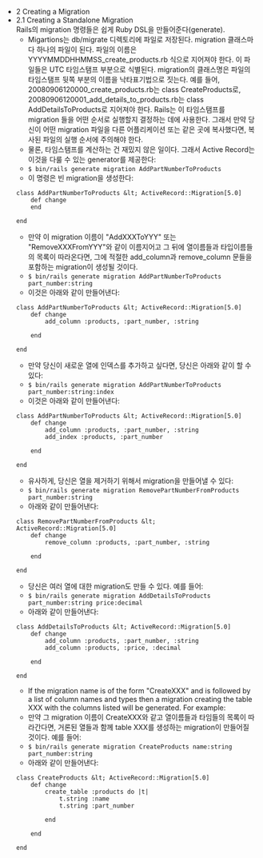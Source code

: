 - 2 Creating a Migration
- 2.1 Creating a Standalone Migration  
Rails의 migration 명령들은 쉽게 Ruby DSL을 만들어준다(generate).
    - Migartions는 db/migrate 디렉토리에 파일로 저장된다. migration 클래스마다 하나의 파일이 된다. 파일의 이름은 YYYYMMDDHHMMSS_create_products.rb 식으로 지어져야 한다. 이 파일들은 UTC 타임스탬프 부분으로 식별된다. migration의 클래스명은 파일의 타임스탬프 뒷쪽 부분의 이름을 낙타표기법으로 짓는다. 예를 들어, 20080906120000_create_products.rb는 class CreateProducts로, 20080906120001_add_details_to_products.rb는 class AddDetailsToProducts로 지어져야 한다. Rails는 이 타임스탬프를 migration 들을 어떤 순서로 실행할지 결정하는 데에 사용한다. 그래서 만약 당신이 어떤 migration 파일을 다른 어플리케이션 또는 같은 곳에 복사했다면, 복사된 파일의 실행 순서에 주의해야 한다.
    - 물론, 타임스탬프를 계산하는 건 재밌지 않은 일이다. 그래서 Active Record는 이것을 다룰 수 있는 generator를 제공한다:
    - ```$ bin/rails generate migration AddPartNumberToProducts```
    - 이 명령은 빈 migration을 생성한다:
    ```
    class AddPartNumberToProducts &lt; ActiveRecord::Migration[5.0]
        def change
        end

    end
    ```
    - 만약 이 migration 이름이 "AddXXXToYYY" 또는 "RemoveXXXFromYYY"와 같이 이름지어고 그 뒤에 열이름들과 타입이름들의 목록이 따라온다면, 그에 적절한 add_column과 remove_column 문들을 포함하는 migration이 생성될 것이다.
    - ```$ bin/rails generate migration AddPartNumberToProducts part_number:string```
    - 이것은 아래와 같이 만들어낸다:
    ```
    class AddPartNumberToProducts &lt; ActiveRecord::Migration[5.0]
        def change
            add_column :products, :part_number, :string

        end

    end
    ```
    - 만약 당신이 새로운 열에 인덱스를 추가하고 싶다면, 당신은 아래와 같이 할 수 있다:
    - ```$ bin/rails generate migration AddPartNumberToProducts part_number:string:index```
    - 이것은 아래와 같이 만들어낸다:
    ```
    class AddPartNumberToProducts &lt; ActiveRecord::Migration[5.0]
        def change
            add_column :products, :part_number, :string
            add_index :products, :part_number

        end

    end
    ```
    - 유사하게, 당신은 열을 제거하기 위해서 migration을 만들어낼 수 있다:
    - ```$ bin/rails generate migration RemovePartNumberFromProducts part_number:string```
    - 아래와 같이 만들어낸다:
    ```
    class RemovePartNumberFromProducts &lt; ActiveRecord::Migration[5.0]
        def change
            remove_column :products, :part_number, :string

        end

    end
    ```
    - 당신은 여러 열에 대한 migration도 만들 수 있다. 예를 들어:
    - ```$ bin/rails generate migration AddDetailsToProducts part_number:string price:decimal```
    - 아래와 같이 만들어낸다:
    ```
    class AddDetailsToProducts &lt; ActiveRecord::Migration[5.0]
        def change
            add_column :products, :part_number, :string
            add_column :products, :price, :decimal

        end

    end
    ```
    - If the migration name is of the form "CreateXXX" and is followed by a list of column names and types then a migration creating the table XXX with the columns listed will be generated. For example:
    - 만약 그 migration 이름이 CreateXXX와 같고 열이름들과 타임들의 목록이 따라간다면, 거론된 열들과 함께 table XXX를 생성하는 migration이 만들어질 것이다. 예를 들어:
    - ```$ bin/rails generate migration CreateProducts name:string part_number:string```
    - 아래와 같이 만들어낸다:
    ```
    class CreateProducts &lt; ActiveRecord::Migration[5.0]
        def change
            create_table :products do |t|
                t.string :name
                t.string :part_number

            end

        end

    end
    ```
